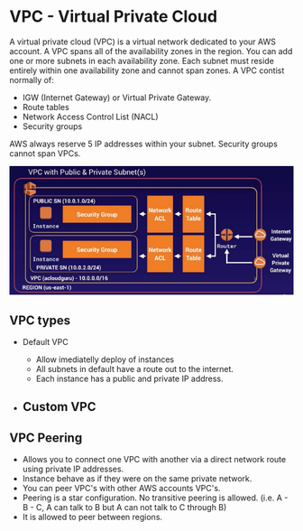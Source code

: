 # VPC - Virtual Private Cloud

A virtual private cloud (VPC) is a virtual network dedicated to your AWS account. 
A VPC spans all of the availability zones in the region. You can add one or more subnets in each availability zone.
Each subnet must reside entirely within one availability zone and cannot span zones.
A VPC contist normally of:
- IGW (Internet Gateway) or Virtual Private Gateway.
- Route tables
- Network Access Control List (NACL)
- Security groups

AWS always reserve 5 IP addresses within your subnet.
Security groups cannot span VPCs.

![VPC Basics ](../images/vpc.png)


## VPC types

- Default VPC
    - Allow imediatelly deploy of instances
    - All subnets in default have a route out to the internet.
    - Each instance has a public and private IP address.

- Custom VPC
    - 


## VPC Peering
- Allows you to connect one VPC with another via a direct network route using private IP addresses.
- Instance behave as if they were on the same private network.
- You can peer VPC's with other AWS accounts VPC's.
- Peering is a star configuration. No transitive peering is allowed. (i.e. A - B - C, A can talk to B but A can not talk to C through B)
- It is allowed to peer between regions.